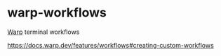 # warp-workflows

[Warp](https://www.warp.dev/) terminal workflows
 
https://docs.warp.dev/features/workflows#creating-custom-workflows
